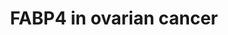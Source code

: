 ---
annotations:
- id: DOID:2394
  parent: disease of cellular proliferation
  type: Disease Ontology
  value: ovarian cancer
- id: PW:0000808
  parent: regulatory pathway
  type: Pathway Ontology
  value: microRNA pathway
- id: PW:0000605
  parent: disease pathway
  type: Pathway Ontology
  value: cancer pathway
authors:
- Khanspers
- Fehrhart
description: Regulation of FABP4 in ovarian cancer. FABP4 (fatty acid binding protein)
  can substantially increase metastatic potential of ovarian cancer cells, and leads
  to more aggressive disease. Mir-409-3p negatively regulates FABP4 in ovarian cancer
  cells, and mir-409-3p is decreased in hypoxic conditions. Pink arrows indicates
  potential therapuetic therapeutic stratgeies; in Gharpure et al, DOPC nanoliposomes
  containing either miR-409-3p mimic or FABP4 siRNA was shown to inhibit tumor progression.  Description
  was adapted from Gharpure et al.
last-edited: 2019-11-29
ndex: ff1c6fc3-8b6a-11eb-9e72-0ac135e8bacf
organisms:
- Homo sapiens
redirect_from:
- /index.php/Pathway:WP4400
- /instance/WP4400
- /instance/WP4400_rr108112
revision: r108112
schema-jsonld:
- '@context': https://schema.org/
  '@id': https://wikipathways.github.io/pathways/WP4400.html
  '@type': Dataset
  creator:
    '@type': Organization
    name: WikiPathways
  description: Regulation of FABP4 in ovarian cancer. FABP4 (fatty acid binding protein)
    can substantially increase metastatic potential of ovarian cancer cells, and leads
    to more aggressive disease. Mir-409-3p negatively regulates FABP4 in ovarian cancer
    cells, and mir-409-3p is decreased in hypoxic conditions. Pink arrows indicates
    potential therapuetic therapeutic stratgeies; in Gharpure et al, DOPC nanoliposomes
    containing either miR-409-3p mimic or FABP4 siRNA was shown to inhibit tumor progression.  Description
    was adapted from Gharpure et al.
  keywords:
  - FABP4
  license: CC0
  name: FABP4 in ovarian cancer
seo: CreativeWork
title: FABP4 in ovarian cancer
wpid: WP4400
---